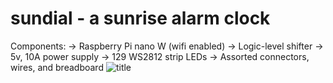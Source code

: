 # sundial - a sunrise alarm clock
Components:
  -> Raspberry Pi nano W (wifi enabled)
  -> Logic-level shifter
  -> 5v, 10A power supply
  -> 129 WS2812 strip LEDs
  -> Assorted connectors, wires, and breadboard
![title](https://github.com/deionizedoatmeal/sundial/clock.jpeg)
